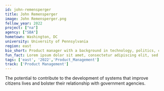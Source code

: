 ```yaml
---
id: john-remensperger
title: John Remensperger
image: John Remensperger.png
fellow_year: 2022
project: ["na"]
agency: ["SBA"]
hometown: Washington, DC
university: University of Pennsylvania
region: east
bio_short: Product manager with a background in technology, politics, civic engagement, and political identity.
fun_fact: Lorem ipsum dolor sit amet, consectetur adipiscing elit, sed do eiusmod tempor incididunt ut labore et dolore magna aliqua. Ut quis nostrud laboris. nisi ut aliquip ex ea commodo consequat.
tags: ['east', '2022','Product_Management']
track: ['Product Management']
---
```


The potential to contribute to the development of systems that improve citizens lives and bolster their relationship with government agencies.
